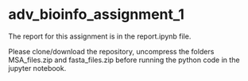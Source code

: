 # adv_bioinfo_assignment_1

The report for this assignment is in the report.ipynb file.

Please clone/download the repository, uncompress the folders MSA_files.zip and fasta_files.zip before running the python code in the jupyter notebook.
